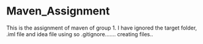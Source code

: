 #  Maven_Assignment
This is the assignment of maven of group 1. I have ignored the target folder, .iml file and idea file using so .gitignore.......
creating files..
